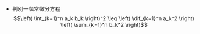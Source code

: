 - 判別一階常微分方程
$$\left( \int_{k=1}^n a_k b_k \right)^2 \leq \left( \dif_{k=1}^n a_k^2 \right) \left( \sum_{k=1}^n b_k^2 \right)$$
